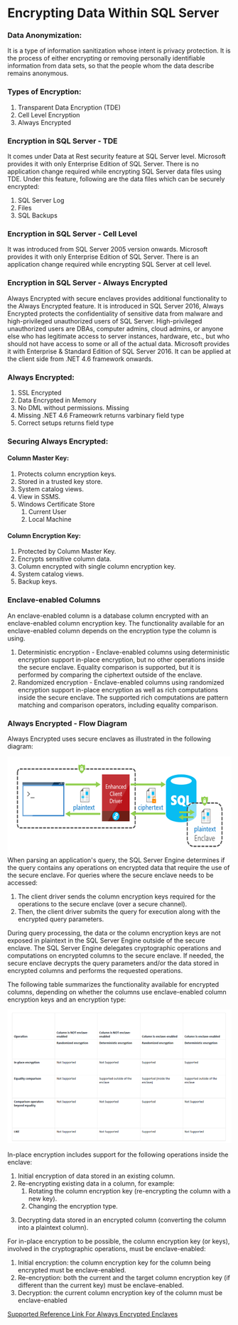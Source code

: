 # Encrypting Data Within SQL Server 

### Data Anonymization:
It is a type of information sanitization whose intent is privacy protection. It is the process of either encrypting or removing personally identifiable information from data sets, so that the people whom the data describe remains anonymous.

### Types of Encryption:

1. Transparent Data Encryption (TDE)
2. Cell Level Encryption
3. Always Encrypted

### Encryption in SQL Server - TDE

It comes under Data at Rest security feature at SQL Server level. Microsoft provides it with only Enterprise Edition of SQL Server. There is no application change required while encrypting SQL Server data files using TDE. 
Under this feature, following are the data files which can be securely encrypted:
1. SQL Server Log
2. Files
3. SQL Backups

### Encryption in SQL Server - Cell Level

It was introduced from SQL Server 2005 version onwards. Microsoft provides it with only Enterprise Edition of SQL Server. There is an application change required while encrypting SQL Server at cell level. 

### Encryption in SQL Server - Always Encrypted

Always Encrypted with secure enclaves provides additional functionality to the Always Encrypted feature.
It is introduced in SQL Server 2016, Always Encrypted protects the confidentiality of sensitive data from malware and high-privileged unauthorized users of SQL Server. High-privileged unauthorized users are DBAs, computer admins, cloud admins, or anyone else who has legitimate access to server instances, hardware, etc., but who should not have access to some or all of the actual data.
Microsoft provides it with Enterprise & Standard Edition of SQL Server 2016. It can be applied at the client side from .NET 4.6 framework onwards.

### Always Encrypted:

1. SSL Encrypted 
2. Data Encrypted in Memory
3. No DML without permissions. Missing 
4. Missing .NET 4.6 Frameowrk returns varbinary field type
5. Correct setups returns field type

### Securing Always Encrypted:
  #### Column Master Key:
  1. Protects column encryption keys.
  2. Stored in a trusted key store.
  3. System catalog views.
  4. View in SSMS.
  5. Windows Certificate Store
     <ol>
     <li>Current User
     <li>Local Machine
     </ol>
  
  #### Column Encryption Key:
  1. Protected by Column Master Key.
  2. Encrypts sensitive column data.
  3. Column encrypted with single column encryption key.
  4. System catalog views.
  5. Backup keys.

### Enclave-enabled Columns

An enclave-enabled column is a database column encrypted with an enclave-enabled column encryption key. The functionality available for an enclave-enabled column depends on the encryption type the column is using.
1. Deterministic encryption - Enclave-enabled columns using deterministic encryption support in-place encryption, but no other operations inside the secure enclave. Equality comparison is supported, but it is performed by comparing the ciphertext outside of the enclave.
2. Randomized encryption - Enclave-enabled columns using randomized encryption support in-place encryption as well as rich computations inside the secure enclave. The supported rich computations are pattern matching and comparison operators, including equality comparison.

### Always Encrypted - Flow Diagram

Always Encrypted uses secure enclaves as illustrated in the following diagram:

![AlwaysEncrypted-FlowDiagram](/images/AlwaysEncrypted-Flowchart.png)
When parsing an application's query, the SQL Server Engine determines if the query contains any operations on encrypted data that require the use of the secure enclave. For queries where the secure enclave needs to be accessed:
  1. The client driver sends the column encryption keys required for the operations to the secure enclave (over a secure channel).
  2. Then, the client driver submits the query for execution along with the encrypted query parameters.

During query processing, the data or the column encryption keys are not exposed in plaintext in the SQL Server Engine outside of the secure enclave. The SQL Server Engine delegates cryptographic operations and computations on encrypted columns to the secure enclave. If needed, the secure enclave decrypts the query parameters and/or the data stored in encrypted columns and performs the requested operations.

The following table summarizes the functionality available for encrypted columns, depending on whether the columns use enclave-enabled column encryption keys and an encryption type:

![AlwaysEncrypted-2019](/images/Always_Encrypted_2019.png)

In-place encryption includes support for the following operations inside the enclave:

1. Initial encryption of data stored in an existing column.
2. Re-encrypting existing data in a column, for example:
   <ol>
    <li>Rotating the column encryption key (re-encrypting the column with a new key).
    <li>Changing the encryption type.
  </ol>

3. Decrypting data stored in an encrypted column (converting the column into a plaintext column).

For in-place encryption to be possible, the column encryption key (or keys), involved in the cryptographic operations, must be enclave-enabled:

1. Initial encryption: the column encryption key for the column being encrypted must be enclave-enabled.
2. Re-encryption: both the current and the target column encryption key (if different than the current key) must be enclave-enabled.
3. Decryption: the current column encryption key of the column must be enclave-enabled

[Supported Reference Link For Always Encrypted Enclaves](https://docs.microsoft.com/en-us/sql/relational-databases/security/encryption/always-encrypted-enclaves?view=sqlallproducts-allversions)
